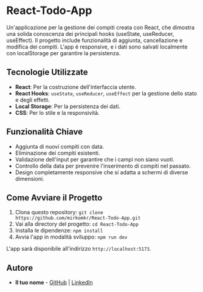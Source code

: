 # React-Todo-App
Un'applicazione per la gestione dei compiti creata con React, che dimostra una solida conoscenza dei principali hooks (useState, useReducer, useEffect). Il progetto include funzionalità di aggiunta, cancellazione e modifica dei compiti. L'app è responsive, e i dati sono salvati localmente con localStorage per garantire la persistenza.

## Tecnologie Utilizzate
* **React**: Per la costruzione dell'interfaccia utente.
* **React Hooks**: `useState`, `useReducer`, `useEffect` per la gestione dello stato e degli effetti.
* **Local Storage**: Per la persistenza dei dati.
* **CSS**: Per lo stile e la responsività.

## Funzionalità Chiave
* Aggiunta di nuovi compiti con data.
* Eliminazione dei compiti esistenti.
* Validazione dell'input per garantire che i campi non siano vuoti.
* Controllo della data per prevenire l'inserimento di compiti nel passato.
* Design completamente responsive che si adatta a schermi di diverse dimensioni.

## Come Avviare il Progetto
1.  Clona questo repository:
    `git clone https://github.com/mirkomkr/React-Todo-App.git`
2.  Vai alla directory del progetto:
    `cd React-Todo-App`
3.  Installa le dipendenze:
    `npm install`
4.  Avvia l'app in modalità sviluppo:
    `npm run dev`

L'app sarà disponibile all'indirizzo `http://localhost:5173`.

## Autore
* **Il tuo nome** - [GitHub](https://github.com/il-tuo-nome-utente) | [LinkedIn](https://linkedin.com/in/il-tuo-nome-utente)